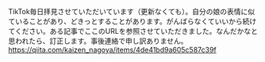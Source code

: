 TikTok毎日拝見させていただいています（更新なくても）。自分の娘の表情に似ていることがあり、どきっとすることがあります。がんばらなくていいから続けてください。ある記事でここのURLを参照させていただきました。なんだかなと思われたら、訂正します。事後連絡で申し訳ありません。https://qiita.com/kaizen_nagoya/items/4de41bd9a605c587c39f
